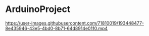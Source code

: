 # ArduinoProject


https://user-images.githubusercontent.com/71810019/193448477-8e435946-43e5-4bd0-8b71-64d8914e0110.mp4

